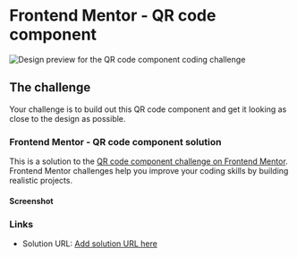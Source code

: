 # Frontend Mentor - QR code component

![Design preview for the QR code component coding challenge](./design/desktop-preview.jpg)

## The challenge

Your challenge is to build out this QR code component and get it looking as close to the design as possible.
### Frontend Mentor - QR code component solution

This is a solution to the [QR code component challenge on Frontend Mentor](https://www.frontendmentor.io/challenges/qr-code-component-iux_sIO_H). Frontend Mentor challenges help you improve your coding skills by building realistic projects. 

#### Screenshot





### Links

- Solution URL: [Add solution URL here](https://your-solution-url.com)




